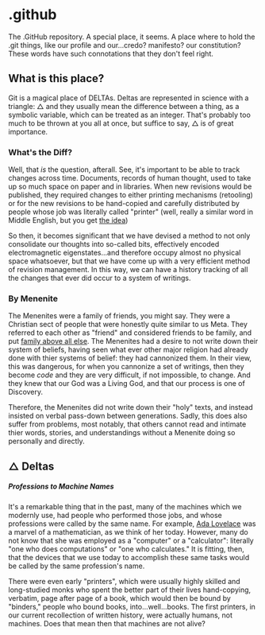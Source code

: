 # .github

The .GitHub repository. A special place, it seems. A place where to hold the .git things, like our profile and our...credo? manifesto? our constitution? These words have such connotations that they don't feel right.

## What is this place?

Git is a magical place of DELTAs. Deltas are represented in science with a triangle: △ and they usually mean the difference between a thing, as a symbolic variable, which can be treated as an integer.  That's probably too much to be thrown at you all at once, but suffice to say, △ is of great importance.

### What's the Diff?

Well, that _is_ the question, afterall. See, it's important to be able to track changes across time. Documents, records of human thought, used to take up so much space on paper and in libraries. When new revisions would be published, they required changes to either printing mechanisms (retooling) or for the new revisions to be hand-copied and carefully distributed by people whose job was literally called "printer" (well, really a similar word in Middle English, but you get [the idea](#professions-to-machine-names))

So then, it becomes significant that we have devised a method to not only consolidate our thoughts into so-called bits, effectively encoded electromagnetic eigenstates...and therefore occupy almost no physical space whatsoever, but that we have come up with a very efficient method of revision management. In this way, we can have a history tracking of all the changes that ever did occur to a system of writings.

### By Menenite  

The Menenites were a family of friends, you might say. They were a Christian sect of people that were honestly quite similar to us Meta. They referred to each other as "friend" and considered friends to be family, and put [family above all else](#blood-is-thicker-than-water). The Menenites had a desire to not write down their system of beliefs, having seen what ever other major religion had already done with thier systems of belief: they had cannonized them.  In their view, this was dangerous, for when you cannonize a set of writings, then they become _code_ and they are very difficult, if not impossible, to change.  And they knew that our God was a Living God, and that our process is one of Discovery.

Therefore, the Menenites did not write down their "holy" texts, and instead insisted on verbal pass-down between generations. Sadly, this does also suffer from problems, most notably, that others cannot read and intimate thier words, stories, and understandings without a Menenite doing so personally and directly.

## △ Deltas

##### Professions to Machine Names

It's a remarkable thing that in the past, many of the machines which we modernly use, had people who performed those jobs, and whose professions were called by the same name. For example, [Ada Lovelace](https://wikipedia.com/Ada-Lovelace) was a marvel of a mathematician, as we think of her today. However, many do not know that she was employed as a "computer" or a "calculator": literally "one who does computations" or "one who calculates." It is fitting, then, that the devices that we use today to accomplish these same tasks would be called by the same profession's name.

There were even early "printers", which were usually highly skilled and long-studied monks who spent the better part of their lives hand-copying, verbatim, page after page of a book, which would then be bound by "binders," people who bound books, into...well...books. The first printers, in our current recollection of written history, were actually humans, not machines. Does that mean then that machines are not alive?
